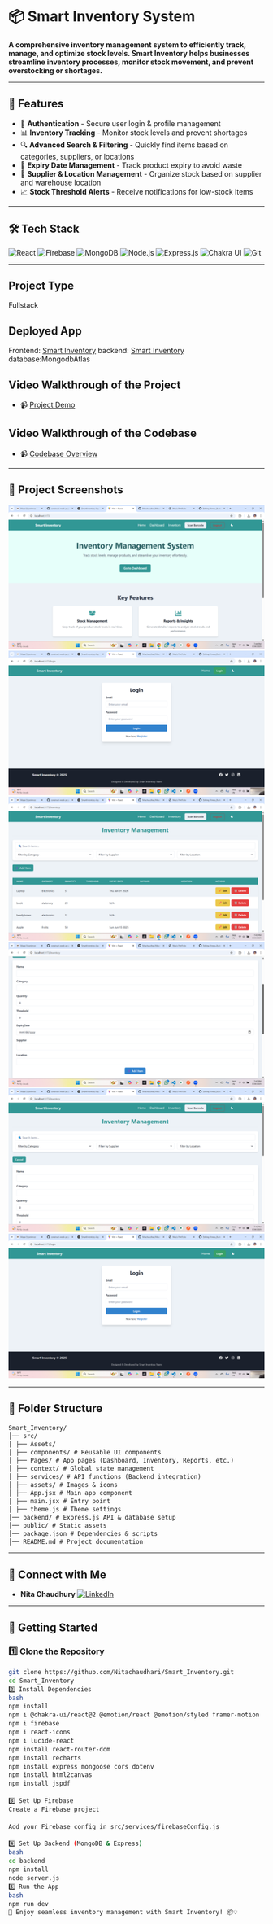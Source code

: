 # 📦 Smart Inventory System

**A comprehensive inventory management system to efficiently track, manage, and optimize stock levels. Smart Inventory helps businesses streamline inventory processes, monitor stock movement, and prevent overstocking or shortages.**

---

## 🚀 Features
- 🔑 **Authentication** - Secure user login & profile management
- 📊 **Inventory Tracking** - Monitor stock levels and prevent shortages
- 🔍 **Advanced Search & Filtering** - Quickly find items based on categories, suppliers, or locations
- 📅 **Expiry Date Management** - Track product expiry to avoid waste
- 📍 **Supplier & Location Management** - Organize stock based on supplier and warehouse location
- 📈 **Stock Threshold Alerts** - Receive notifications for low-stock items

---

## 🛠️ Tech Stack
![React](https://img.shields.io/badge/react-%23282C34.svg?style=for-the-badge&logo=react&logoColor=%2361DAFB)  ![Firebase](https://img.shields.io/badge/firebase-%23039BE5.svg?style=for-the-badge&logo=firebase&logoColor=white)  ![MongoDB](https://img.shields.io/badge/mongodb-%2347A248.svg?style=for-the-badge&logo=mongodb&logoColor=white)  ![Node.js](https://img.shields.io/badge/node.js-%23339933.svg?style=for-the-badge&logo=node.js&logoColor=white)  ![Express.js](https://img.shields.io/badge/express.js-%23404D59.svg?style=for-the-badge&logo=express&logoColor=white)  ![Chakra UI](https://img.shields.io/badge/chakra_ui-%2338B2AC.svg?style=for-the-badge&logo=chakra-ui&logoColor=white)  ![Git](https://img.shields.io/badge/git-%23F05032.svg?style=for-the-badge&logo=git&logoColor=white)  

---

## Project Type
Fullstack

## Deployed App
Frontend: [Smart Inventory](https://smartinventory1.netlify.app/)
backend: [Smart Inventory](https://smartinventory-6edu.onrender.com)
database:MongodbAtlas

## Video Walkthrough of the Project
- 📹 [Project Demo](https://youtu.be/example1)

## Video Walkthrough of the Codebase
- 📹 [Codebase Overview](https://youtu.be/example2)

---

## 📸 Project Screenshots  
![Home](image.png)
![Dashboard](image-1.png)
![Inventory Management](image-3.png)
![Add Item](image-4.png)
![Filters](image-5.png)
![Login](image-1.png)

---

## 📂 Folder Structure
```
Smart_Inventory/ 
│── src/ 
| ├── Assets/ 
│ ├── components/ # Reusable UI components 
│ ├── Pages/ # App pages (Dashboard, Inventory, Reports, etc.) 
│ ├── context/ # Global state management 
│ ├── services/ # API functions (Backend integration) 
│ ├── assets/ # Images & icons 
│ ├── App.jsx # Main app component 
│ ├── main.jsx # Entry point 
│ ├── theme.js # Theme settings 
│── backend/ # Express.js API & database setup 
│── public/ # Static assets 
│── package.json # Dependencies & scripts 
│── README.md # Project documentation
```

---

## 📢 Connect with Me
- **Nita Chaudhury** [![LinkedIn](https://img.shields.io/badge/LinkedIn-%230077B5.svg?logo=linkedin&logoColor=white)](https://www.linkedin.com/in/nita-chaudhari-a94038128/)  
---

## 🚀 Getting Started

### 1️⃣ Clone the Repository
```bash
git clone https://github.com/Nitachaudhari/Smart_Inventory.git
cd Smart_Inventory
2️⃣ Install Dependencies
bash
npm install
npm i @chakra-ui/react@2 @emotion/react @emotion/styled framer-motion
npm i firebase
npm i react-icons
npm i lucide-react
npm install react-router-dom
npm install recharts
npm install express mongoose cors dotenv
npm install html2canvas
npm install jspdf

3️⃣ Set Up Firebase
Create a Firebase project

Add your Firebase config in src/services/firebaseConfig.js

4️⃣ Set Up Backend (MongoDB & Express)
bash
cd backend
npm install
node server.js
5️⃣ Run the App
bash
npm run dev
🎉 Enjoy seamless inventory management with Smart Inventory! 📦💡
